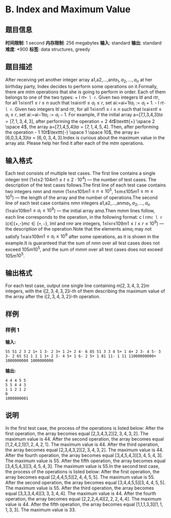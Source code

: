 # B. Index and Maximum Value

## 题目信息

**时间限制**: 1 second
**内存限制**: 256 megabytes
**输入**: standard
**输出**: standard
**难度**: *900
**标签**: data structures, greedy

## 题目描述

After receiving yet another integer array a1,a2,…,an$t$$a_1, a_2, \ldots, a_n$ at her birthday party, Index decides to perform some operations on it.Formally, there are m$t$$m$ operations that she is going to perform in order. Each of them belongs to one of the two types: + l r$t$$\texttt{+ l r}$. Given two integers l$t$$l$ and r$t$$r$, for all 1≤i≤n$t$$1 \leq i \leq n$ such that l≤ai≤r$t$$l \leq a_i \leq r$, set ai:=ai+1$t$$a_i := a_i + 1$. - l r$t$$\texttt{- l r}$. Given two integers l$t$$l$ and r$t$$r$, for all 1≤i≤n$t$$1 \leq i \leq n$ such that l≤ai≤r$t$$l \leq a_i \leq r$, set ai:=ai−1$t$$a_i := a_i - 1$. For example, if the initial array a=[7,1,3,4,3]$t$$a = [7, 1, 3, 4, 3]$, after performing the operation + 2 4$t$$\texttt{+} \space 2 \space 4$, the array a=[7,1,4,5,4]$t$$a = [7, 1, 4, 5, 4]$. Then, after performing the operation - 1 10$t$$\texttt{-} \space 1 \space 10$, the array a=[6,0,3,4,3]$t$$a = [6, 0, 3, 4, 3]$.Index is curious about the maximum value in the array a$t$$a$. Please help her find it after each of the m$t$$m$ operations.

## 输入格式

Each test consists of multiple test cases. The first line contains a single integer t$m$$t$ (1≤t≤2⋅104$m$$1 \leq t \leq 2 \cdot 10^4$) — the number of test cases. The description of the test cases follows.The first line of each test case contains two integers n$m$$n$ and m$m$$m$ (1≤n≤105$m$$1 \leq n \leq 10^5$, 1≤m≤105$m$$1 \leq m \leq 10^5$) — the length of the array and the number of operations.The second line of each test case contains n$m$$n$ integers a1,a2,…,an$m$$a_1, a_2, \ldots, a_n$ (1≤ai≤109$m$$1 \leq a_i \leq 10^9$) — the initial array a$m$$a$.Then m$m$$m$ lines follow, each line corresponds to the operation, in the following format: c l r$m$$\texttt{c l r}$ (c∈{+,-}$m$$c \in \{\texttt +, \texttt -\}$, l$m$$l$ and r$m$$r$ are integers, 1≤l≤r≤109$m$$1 \leq l \leq r \leq 10^9$) — the description of the operation.Note that the elements ai$m$$a_i$ may not satisfy 1≤ai≤109$m$$1\le a_i\le 10^9$ after some operations, as it is shown in the example.It is guaranteed that the sum of n$m$$n$ over all test cases does not exceed 105$m$$10^5$, and the sum of m$m$$m$ over all test cases does not exceed 105$m$$10^5$.

## 输出格式

For each test case, output one single line containing m$[2,3,4,3,2]$$m$ integers, with the i$[2,3,4,3,2]$$i$-th of them describing the maximum value of the array after the i$[2,3,4,3,2]$$i$-th operation.

## 样例

### 样例 1

**输入:**
```
55 51 2 3 2 1+ 1 3- 2 3+ 1 2+ 2 4- 6 85 51 3 3 4 5+ 1 4+ 2 3- 4 5- 3 3- 2 65 51 1 1 1 1+ 2 3- 4 5+ 1 6- 2 5+ 1 81 11- 1 11 11000000000+ 1000000000 1000000000
```

**输出:**
```
4 4 4 5 5
5 5 4 4 3
1 1 2 1 2
0
1000000001
```

## 说明

In the first test case, the process of the operations is listed below: After the first operation, the array becomes equal [2,3,4,3,2]$[2,3,4,3,2]$. The maximum value is 4$4$. After the second operation, the array becomes equal [1,2,4,2,1]$[1,2,4,2,1]$. The maximum value is 4$4$. After the third operation, the array becomes equal [2,3,4,3,2]$[2,3,4,3,2]$. The maximum value is 4$4$. After the fourth operation, the array becomes equal [3,4,5,4,3]$[3,4,5,4,3]$. The maximum value is 5$5$. After the fifth operation, the array becomes equal [3,4,5,4,3]$[3,4,5,4,3]$. The maximum value is 5$5$.In the second test case, the process of the operations is listed below: After the first operation, the array becomes equal [2,4,4,5,5]$[2,4,4,5,5]$. The maximum value is 5$5$. After the second operation, the array becomes equal [3,4,4,5,5]$[3,4,4,5,5]$. The maximum value is 5$5$. After the third operation, the array becomes equal [3,3,3,4,4]$[3,3,3,4,4]$. The maximum value is 4$4$. After the fourth operation, the array becomes equal [2,2,2,4,4]$[2,2,2,4,4]$. The maximum value is 4$4$. After the fifth operation, the array becomes equal [1,1,1,3,3]$[1,1,1,3,3]$. The maximum value is 3$3$.
